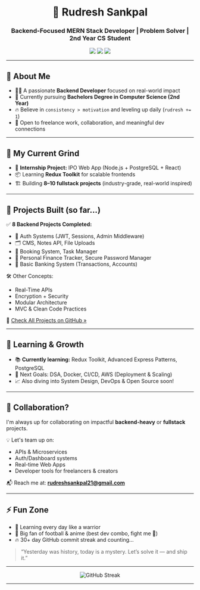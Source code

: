 <h1 align="center">🚀 Rudresh Sankpal</h1>
<h3 align="center">Backend-Focused MERN Stack Developer | Problem Solver | 2nd Year CS Student</h3>

<p align="center">
  <img src="https://img.shields.io/badge/Consistency-31+days-blue?style=flat-square" />
  <img src="https://img.shields.io/badge/Commits-Regular-success?style=flat-square" />
  <img src="https://img.shields.io/badge/Open%20to-Collaboration-yellow?style=flat-square" />
</p>

---

## 👋 About Me

- 🧑‍💻 A passionate **Backend Developer** focused on real-world impact
- 🏫 Currently pursuing **Bachelors Degree in Computer Science (2nd Year)**
- 🔥 Believe in `consistency > motivation` and leveling up daily (`rudresh += 1`)
- 🤝 Open to freelance work, collaboration, and meaningful dev connections

---

## 🚧 My Current Grind

- 🎯 **Internship Project:** IPO Web App (Node.js + PostgreSQL + React)
- 📦 Learning **Redux Toolkit** for scalable frontends
- 🏗️ Building **8–10 fullstack projects** (industry-grade, real-world inspired)

---

## 🔨 Projects Built (so far...)

✅ **8 Backend Projects Completed:**
- 🔐 Auth Systems (JWT, Sessions, Admin Middleware)
- 🗂️ CMS, Notes API, File Uploads
- 📅 Booking System, Task Manager
- 💸 Personal Finance Tracker, Secure Password Manager
- 🏦 Basic Banking System (Transactions, Accounts)

🛠️ Other Concepts:
- Real-Time APIs  
- Encryption + Security  
- Modular Architecture  
- MVC & Clean Code Practices  

🔗 [Check All Projects on GitHub »](https://github.com/rudreshsankpal21)

---

## 🧠 Learning & Growth

- 📚 **Currently learning:** Redux Toolkit, Advanced Express Patterns, PostgreSQL
- 🐳 Next Goals: DSA, Docker, CI/CD, AWS (Deployment & Scaling)
- 📈 Also diving into System Design, DevOps & Open Source soon!

---

## 🤝 Collaboration?

I'm always up for collaborating on impactful **backend-heavy** or **fullstack** projects.

💡 Let's team up on:
- APIs & Microservices  
- Auth/Dashboard systems  
- Real-time Web Apps  
- Developer tools for freelancers & creators

📬 Reach me at: **rudreshsankpal21@gmail.com**

---

## ⚡ Fun Zone

- 🧠 Learning every day like a warrior
- 🏐 Big fan of football & anime (best dev combo, fight me 😤)
- 🔥 30+ day GitHub commit streak and counting...

> “Yesterday was history, today is a mystery. Let’s solve it — and ship it.”

---

<p align="center">
  <img src="https://github-readme-streak-stats.herokuapp.com/?rudreshsankpal21&theme=radical" alt="GitHub Streak" />
</p>

---

